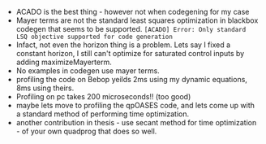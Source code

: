 - ACADO is the best thing - however not when codegening for my case
- Mayer terms are not the standard least squares optimization in blackbox codegen that seems to be supported. `[ACADO] Error: Only standard LSQ objective supported for code generation`
- Infact, not even the horizon thing is a problem. Lets say I fixed a constant horizon, I still can't optimize for saturated control inputs by adding maximizeMayerterm. 
- No examples in codegen use mayer terms.
- profiling the code on Bebop yeilds 2ms using my dynamic equations, 8ms using theirs. 
- Profiling on pc takes 200 microseconds!! (too good)
- maybe lets move to profiling the qpOASES code, and lets come up with a standard method of performing time optimization.
- another contribution in thesis - use secant method for time optimization - of your own quadprog that does so well.


